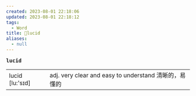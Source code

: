 ```yaml
---
created: 2023-08-01 22:18:06
updated: 2023-08-01 22:18:12
tags:
  - Word
title: 📖lucid
aliases:
  - null
---
```


<pre><strong>lucid</strong></pre>
|   |   |
|---|---|
|lucid [lu:'sɪd]|adj. very clear and easy to understand 清晰的，易懂的|